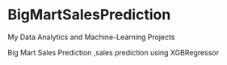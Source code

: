 # BigMartSalesPrediction
My Data Analytics and Machine-Learning Projects 

Big Mart Sales Prediction ,sales prediction using XGBRegressor  
